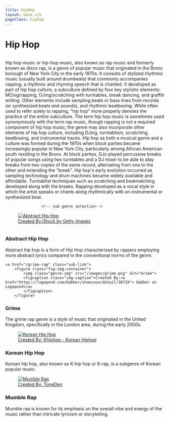 ```yaml
---
title: HipHop
layout: base.njk
pageClass: hiphop
---
```

<h1 class="main-genre">Hip Hop</h1>
<img src=""> <!-- image depicting the genre-->

<p class="summary">Hip hop music or hip-hop music, also known as rap music and formerly known as disco rap, is a genre of popular music that originated in the Bronx borough of New York City in the early 1970s. It consists of stylized rhythmic music (usually built around drumbeats) that commonly accompanies rapping, a rhythmic and rhyming speech that is chanted. It developed as part of hip hop culture, a subculture defined by four key stylistic elements: MCing/rapping, DJing/scratching with turntables, break dancing, and graffiti writing. Other elements include sampling beats or bass lines from records (or synthesized beats and sounds), and rhythmic beatboxing. While often used to refer solely to rapping, "hip hop" more properly denotes the practice of the entire subculture. The term hip hop music is sometimes used synonymously with the term rap music, though rapping is not a required component of hip hop music; the genre may also incorporate other elements of hip hop culture, including DJing, turntablism, scratching, beatboxing, and instrumental tracks.
Hip hop as both a musical genre and a culture was formed during the 1970s when block parties became increasingly popular in New York City, particularly among African American youth residing in the Bronx. At block parties, DJs played percussive breaks of popular songs using two turntables and a DJ mixer to be able to play breaks from two copies of the same record, alternating from one to the other and extending the "break". Hip hop's early evolution occurred as sampling technology and drum machines became widely available and affordable. Turntablist techniques such as scratching and beatmatching developed along with the breaks. Rapping developed as a vocal style in which the artist speaks or chants along rhythmically with an instrumental or synthesized beat. 
    <!-- summary of main genre here--> </p>

                    <!-- sub genre selection-->
                    
<div class="sub">
    <a href="/abstract-hiphop" class="sub-link">
       <figure class="fig-img-container">
            <img class="genre-img" src="/images/abstracthiphop.jpg" alt="Abstract Hip Hop">
            <figcaption class="img-caption">Created By:<a href="https://www.istockphoto.com/vector/colorful-print-in-style-of-graffiti-with-a-text-hip-hop-music-vector-illustration-gm1222812945-358956659">iStock by Getty Images </a>
            </figcaption>
        </figure>
<img src=""> <!-- image of popular album or artist from said sub-genre-->
<div class="sub-info">
<h3>Abstract Hip Hop<!--sub genre name--></h3>
<p>Abstract hip hop is a form of Hip Hop characterized by rappers employing more abstract lyrics compared to the conventional norms of the genre.
<!-- short description of sub genre--></p>
</div>
</a>
</div>

    <a href="/grime-rap" class="sub-link">
        <figure class="fig-img-container">
            <img class="genre-img" src="/images/grime.png" alt="Grime">
            <figcaption class="img-caption">Created By:<a href="https://logopond.com/Gabber/showcase/detail/30719"> Gabber on Logopond</a>
            </figcaption>
        </figure>
<div class="sub-info">
<h3>Grime<!--sub genre name--></h3>
<p>The grime rap genre is a style of music that originated in the United Kingdom, specifically in the London area, during the early 2000s. 
<!-- short description of sub genre--></p>
</div>
</a>
</div>

<div class="sub">
    <a href="/korean-hiphop" class="sub-link">
        <figure class="fig-img-container">
            <img class="genre-img" src="/images/koreanhiphop.jpg" alt="Korean Hip Hop">
            <figcaption class="img-caption">Created By:<a href="https://www.google.com/url?sa=i&url=https%3A%2F%2Fm.facebook.com%2FLoveKHIPHOP%2F&psig=AOvVaw0i0mXtNUj9NOjF3T6ZNY4F&ust=1684947673661000&source=images&cd=vfe&ved=0CBAQjRxqFwoTCMjXza71i_8CFQAAAAAdAAAAABAE"> Khiphop - Korean Hiphop</a>
            </figcaption>
        </figure>
<div class="sub-info">
<h3>Korean Hip Hop<!--sub genre name--></h3>
<p>Korean hip hop, also known as K-hip hop or K-rap, is a subgenre of Korean popular music.
 <!-- short description of sub genre--></p>
</div>
</a>
</div>

<div class="sub">
    <a href="/mumble-hiphop" class="sub-link">
        <figure class="fig-img-container">
            <img class="genre-img" src="/images/mumblerap.jpg" alt="Mumble Rap">
            <figcaption class="img-caption">Created By:<a href="https://www.google.com/url?sa=i&url=https%3A%2F%2Ffanlink.to%2Fmumblerap&psig=AOvVaw3TJIHZoOvo3TjDtIwlufi4&ust=1684948245155000&source=images&cd=vfe&ved=0CBAQjRxqFwoTCOCP9YP4i_8CFQAAAAAdAAAAABAE"> ToneDen</a>
            </figcaption>
        </figure>
<div class="sub-info">
<h3>Mumble Rap<!--sub genre name--></h3>
<p>Mumble rap is known for its emphasis on the overall vibe and energy of the music rather than intricate lyricism or storytelling. 
<!-- short description of sub genre--></p>
</div>
</a>
</div>
